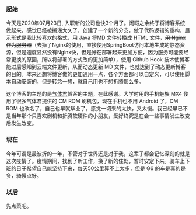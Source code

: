 ### 起始

今天是2020年07月23日, 入职新的公司也快3个月了。闲暇之余终于将博客系统做起来，感觉已经被搁浅太久了，创建了一个新的分支，做了代码逻辑的重构，展示形式是我比较喜欢的格式，用 Java 将MD 文件转换成 HTML 文件，~~用 Nginx 作为服务器~~（去掉了Nginx的使用，直接使用SpringBoot访问本地生成的静态资源，但是速度显然没有Nginx快，但是好在部署起来更加方便，因为服务可能要经常更换的原因，所以将部署的方式改的更加简单），使用 Github Hook 技术使博客能过后感知到云端文件更新，从而动态更新 MD 文件，也就达到了动态更新博客的目的。本来还想将博客做的更加通用一点，各个方面都可以自定义，可以使用脚本自动安装的，但是转念一想，就自己用也不想折腾那么多。 

这个博客的主题的是[气体君](https://github.com/xen0n)博客的主题，在此感谢。大学时用的手机魅族 MX4 使用了很多气体君提供的 CM ROM 刷机包，现在手机也不用 Android 了，CM ROM 也改名了，自己也早就毕业了。感觉一切来的太快，又太慢。我已经早已不是当年那个只喜欢刷机和折腾软硬件的小朋友，爱好终究是在会一些事情发生改变后发生改变。

### 现在

今年可谓是最波折的一年，不管对于世界还是对于我，这辈子都会记忆深刻的就是这次疫情了。疫情期间，找到了新工作，换了新的住处，暂时安定下来。骑车上下班的日子希望自己能坚持下来，每天50公里算不上太多，但是 G6 的车是真的是多，骑慢点好。



### 以后

先点菜吧。



